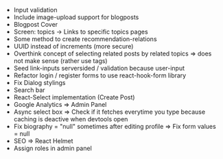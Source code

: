 * Input validation
* Include image-upload support for blogposts
* Blogpost Cover
* Screen: topics -> Links to specific topics pages
* Some method to create recommendation-relations
* UUID instead of increments (more secure)
* Overthink concept of selecting related posts by related topics => does not make sense (rather use tags)
* Seed link-inputs serversided / validation because user-input
* Refactor login / register forms to use react-hook-form library
* Fix Dialog stylings
* Search bar
* React-Select implementation (Create Post)
* Google Analytics => Admin Panel
* Async select box => Check if it fetches everytime you type because caching is deactive when devtools open
* Fix biography = "null" sometimes after editing profile => Fix form values = null
* SEO => React Helmet
* Assign roles in admin panel